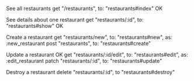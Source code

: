 See all restaurants
get "/restaurants", to: "restaurants#index" OK
  
See details about one restaurant
get "restaurants/:id", to: "restaurants#show" OK
  
Create a restaurant
get "restaurants/new", to: "restaurants#new", as: :new_restaurant
post "restaurants", to: "restaurants#create"
  
Update a restaurant OK
get "restaurants/:id/edit", to: "restaurants#edit", as: :edit_restaurant
patch "restaurants/:id", to: "restaurants#update"
   

Destroy a restaurant 
delete "restaurants/:id", to "restaurants#destroy"
